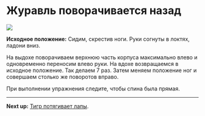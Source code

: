 # Журавль поворачивается назад



![](../img/22.png)

**Исходное положение:** Сидим, скрестив ноги. Руки согнуты в локтях, ладони
вниз.

На выдохе поворачиваем верхнюю часть корпуса максимально влево и одновременно
переносим влево руки. На вдохе возвращаемся в исходное положение. Так делаем 7
раз. Затем меняем положение ног и совершаем столько же поворотов вправо.

При выполнении упражнения следите, чтобы спина была прямая.

***

**Next up:** [Тигр потягивает лапы](../23).
